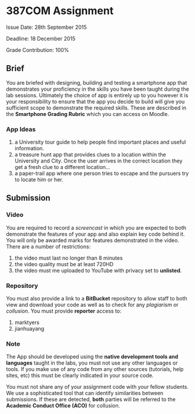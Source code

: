 # 387COM Assignment

Issue Date: 28th September 2015

Deadline: 18 December 2015

Grade Contribution: 100%

## Brief

You are briefed with designing, building and testing a smartphone app that demonstrates your proficiency in the skills you have been taught during the lab sessions. Ultimately the choice of app is entirely up to you however it is your responsibility to ensure that the app you decide to build will give you sufficient scope to demonstrate the required skills. These are described in the **Smartphone Grading Rubric** which you can access on Moodle.

### App Ideas

1. a University tour guide to help people find important places and useful information.
2. a treasure hunt app that provides clues to a location within the University and City. Once the user arrives in the correct location they get a fresh clue to a different location...
3. a paper-trail app where one person tries to escape and the pursuers try to locate him or her.

## Submission

### Video

You are required to record a *screencast* in which you are expected to both demonstrate the features of your app and also explain key code behind it. You will only be awarded marks for features demonstrated in the video. There are a number of restrictions:

1. the video must last no longer than 8 minutes
2. the video quality must be at least 720HD
3. the video must me uploaded to YouTube with privacy set to **unlisted**.

### Repository

You must also provide a link to a **BitBucket** repository to allow staff to both view and download your code as well as to check for any *plagiarism* or *collusion*. You must provide **reporter** access to:
1. marktyers
2. jianhuayang

### Note

The App should be developed using the **native development tools and languages** taught in the labs, you must not use any other languages or tools. If you make use of any code from any other sources (tutorials, help sites, etc) this must be clearly indicated in your source code.

You must not share any of your assignment code with your fellow students. We use a sophisticated tool that can identify similarities between submissions. If these are detected, **both** parties will be referred to the **Academic Conduct Office (ACO)** for collusion.